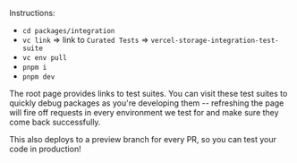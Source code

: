 Instructions:

- `cd packages/integration`
- `vc link` => link to `Curated Tests` => `vercel-storage-integration-test-suite`
- `vc env pull`
- `pnpm i`
- `pnpm dev`

The root page provides links to test suites. You can visit these test suites to quickly debug packages as you're developing them -- refreshing the page will fire off requests in every environment we test for and make sure they come back successfully.

This also deploys to a preview branch for every PR, so you can test your code in production!
